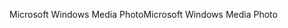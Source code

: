 <span data-ttu-id="78363-101">Microsoft Windows Media Photo</span><span class="sxs-lookup"><span data-stu-id="78363-101">Microsoft Windows Media Photo</span></span>